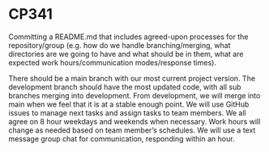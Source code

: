 # CP341

Committing a README.md that includes agreed-upon processes for the repository/group (e.g. how do we handle branching/merging, what directories are we going to have and what should be in them, what are expected work hours/communication modes/response times).

There should be a main branch with our most current project version. The development branch should have the most updated code, with all sub branches merging into development. From development, we will merge into main when we feel that it is at a stable enough point. We will use GitHub issues to manage next tasks and assign tasks to team members. We all agree on 8 hour weekdays and weekends when necessary. Work hours will change as needed based on team member’s schedules. We will use a text message group chat for communication, responding within an hour.
